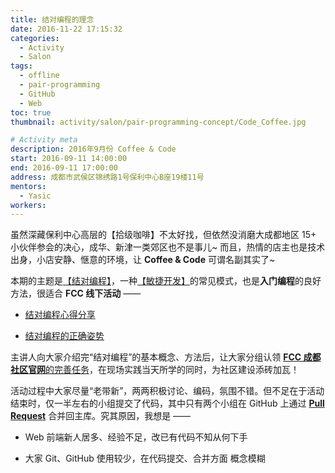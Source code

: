 ```yaml
---
title: 结对编程的理念
date: 2016-11-22 17:15:32
categories:
  - Activity
  - Salon
tags:
  - offline
  - pair-programming
  - GitHub
  - Web
toc: true
thumbnail: activity/salon/pair-programming-concept/Code_Coffee.jpg

# Activity meta
description: 2016年9月份 Coffee & Code
start: 2016-09-11 14:00:00
end: 2016-09-11 17:00:00
address: 成都市武侯区锦绣路1号保利中心B座19楼11号
mentors:
  - Yasic
workers:
---
```


虽然深藏保利中心高层的【拾级咖啡】不太好找，但依然没消磨大成都地区 15+ 小伙伴参会的决心，成华、新津一类郊区也不是事儿~ 而且，热情的店主也是技术出身，小店安静、惬意的环境，让 **Coffee & Code** 可谓名副其实了~

本期的主题是[【结对编程】][1]，一种[【敏捷开发】][2]的常见模式，也是**入门编程**的良好方法，很适合 **FCC 线下活动** ——

- [结对编程心得分享](http://blog.jobbole.com/87816/)

- [结对编程的正确姿势](http://insights.thoughtworkers.org/pair-programming/)

主讲人向大家介绍完“结对编程”的基本概念、方法后，让大家分组认领 [**FCC 成都社区官网**的完善任务][3]，在现场实践当天所学的同时，为社区建设添砖加瓦！

活动过程中大家尽量“老带新”，两两积极讨论、编码，氛围不错。但不足在于活动结束时，仅一半左右的小组提交了代码，其中只有两个小组在 GitHub 上通过 [**Pull Request**][4] 合并回主库。究其原因，我想是 ——

- Web 前端新人居多、经验不足，改已有代码不知从何下手

- 大家 Git、GitHub 使用较少，在代码提交、合并方面 概念模糊

[1]: https://www.zhihu.com/topic/19553651/
[2]: https://www.zhihu.com/topic/19564208/
[3]: https://github.com/FreeCodeCamp-Chengdu/FreeCodeCamp-Chengdu.github.io/blob/v0/html/feature.html
[4]: https://help.github.com/en/articles/about-pull-requests
